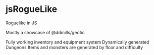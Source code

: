 # jsRogueLike

Roguelike in JS

Mostly a showcase of @ddmills/geotic

Fully working inventory and equipment system
Dynamically generated Dungeons
Items and monsters are generated by floor and difficulty
